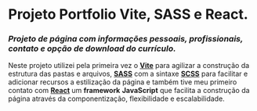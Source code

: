 # Projeto Portfolio Vite, SASS e React.

### *Projeto de página com informações pessoais, profissionais, contato e opção de **download do currículo**.*

Neste projeto utilizei pela primeira vez o **<u>Vite</u>** para agilizar a construção da estrutura das pastas e arquivos, **<u>SASS</u>** com a sintaxe **<u>SCSS</u>** para facilitar e adicionar recursos a estilização da página e também tive meu primeiro contato com **<u>React</u>** um **framework** **JavaScript** que facilita a construção da página através da componentização, flexibilidade e escalabilidade.


